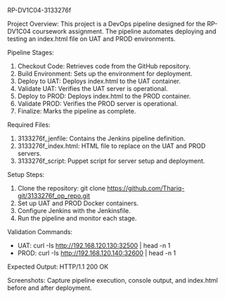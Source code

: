 RP-DV1C04-3133276f

Project Overview:
This project is a DevOps pipeline designed for the RP-DV1C04 coursework assignment. The pipeline automates deploying and testing an index.html file on UAT and PROD environments.

Pipeline Stages:
1. Checkout Code: Retrieves code from the GitHub repository.
2. Build Environment: Sets up the environment for deployment.
3. Deploy to UAT: Deploys index.html to the UAT container.
4. Validate UAT: Verifies the UAT server is operational.
5. Deploy to PROD: Deploys index.html to the PROD container.
6. Validate PROD: Verifies the PROD server is operational.
7. Finalize: Marks the pipeline as complete.

Required Files:
1. 3133276f_jenfile: Contains the Jenkins pipeline definition.
2. 3133276f_index.html: HTML file to replace on the UAT and PROD servers.
3. 3133276f_script: Puppet script for server setup and deployment.

Setup Steps:
1. Clone the repository: git clone https://github.com/Thariq-git/3133276f_op_repo.git
2. Set up UAT and PROD Docker containers.
3. Configure Jenkins with the Jenkinsfile.
4. Run the pipeline and monitor each stage.

Validation Commands:
- UAT: curl -Is http://192.168.120.130:32500 | head -n 1
- PROD: curl -Is http://192.168.120.140:32600 | head -n 1

Expected Output: HTTP/1.1 200 OK

Screenshots:
Capture pipeline execution, console output, and index.html before and after deployment.
